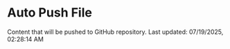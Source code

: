 # Auto Push File

Content that will be pushed to GitHub repository.
Last updated: 07/19/2025, 02:28:14 AM